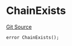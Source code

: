 # ChainExists
[Git Source](https://github.com/matter-labs/zksync-contracts/blob/c6e73735b89a4b474234f6471e326125c9069f15/contracts/l1-contracts/bridgehub/L1BridgehubErrors.sol)


```solidity
error ChainExists();
```

